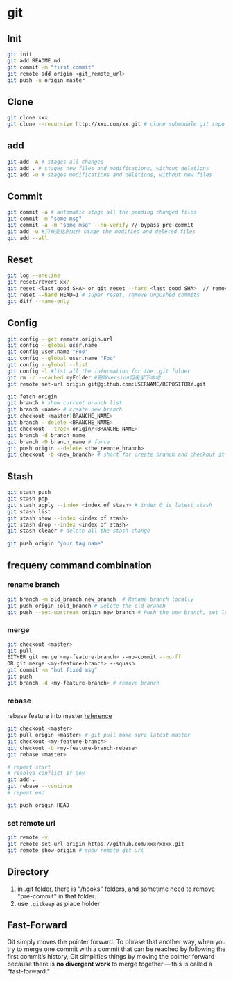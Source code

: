 # git

## Init

```sh
git init
git add README.md
git commit -m "first commit"
git remote add origin <git_remote_url>
git push -u origin master
```

## Clone

```sh
git clone xxx
git clone --recursive http://xxx.com/xx.git # clone submodule git repo

```

## add

```sh
git add -A # stages all changes
git add . # stages new files and modifications, without deletions
git add -u # stages modifications and deletions, without new files
```

## Commit

```sh
git commit -a # automatic stage all the pending changed files
git commit -m "some msg"
git commit -a -m "some msg" --no-verify // bypass pre-commit
git add -u #只有变化的文件 stage the modified and deleted files
git add --all
```

## Reset

```sh
git log --oneline
git reset/revert xx?
git reset <last good SHA> or git reset --hard <last good SHA>  // remove/reset the commit that are not pushed yet.
git reset --hard HEAD~1 # super reset, remove unpushed commits
git diff --name-only
```

## Config

```sh
git config --get remote.origin.url
git config --global user.name
git config user.name "Foo"
git config --global user.name "Foo"
git config --global --list
git config -l #list all the information for the .git folder
git rm -r --cached myFolder #删除version但是留下本地
git remote set-url origin git@github.com:USERNAME/REPOSITORY.git

git fetch origin
git branch # show current branch list
git branch <name> # create new branch
git checkout <master|BRANCHE_NAME>
git branch --delete <BRANCHE_NAME>
git checkout --track origin/<BRANCHE_NAME>
git branch -d branch_name
git branch -D branch_name # force
git push origin --delete <the_remote_branch>
git checkout -b <new_branch> # short for create branch and checkout it
```

## Stash

```sh
git stash push
git stash pop
git stash apply --index <index of stash> # index 0 is latest stash
git stash list
git stash show --index <index of stash>
git stash drop --index <index of stash>
git stash cleaer # delete all the stash change

git push origin "your tag name"
```

## frequeny command combination

### rename branch

```sh
git branch -m old_branch new_branch  # Rename branch locally
git push origin :old_branch # Delete the old branch
git push --set-upstream origin new_branch # Push the new branch, set local branch to track the new remote
```

### merge

```sh
git checkout <master>
git pull
EITHER git merge <my-feature-branch> --no-commit --no-ff
OR git merge <my-feature-branch> --squash
git commit -m "hot fixed msg"
git push
git branch -d <my-feature-branch> # remove branch
```

### rebase

rebase feature into master
[reference](https://blog.algolia.com/master-git-rebase/)

```sh
git checkout <master>
git pull origin <master> # git pull make sure latest master
git checkout <my-feature-branch>
git checkout -b <my-feature-branch-rebase>
git rebase <master>

# repeat start
# resolve conflict if any
git add .
git rebase --continue
# repeat end

git push origin HEAD
```

### set remote url

```sh
git remote -v
git remote set-url origin https://github.com/xxx/xxxx.git
git remote show origin # show remote git url
```

## Directory

1. in .git folder, there is "/hooks" folders, and sometime need to remove "pre-commit" in that folder.
1. use `.gitkeep` as place holder

## Fast-Forward

Git simply moves the pointer forward. To phrase that another way, when you try to merge one commit with a commit that can be reached by following the first commit’s history, Git simplifies things by moving the pointer forward because there is **no divergent work** to merge together — this is called a “fast-forward.”
